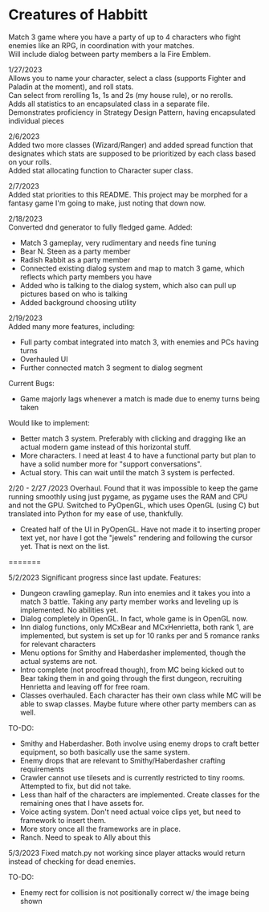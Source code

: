 # Creatures of Habbitt
Match 3 game where you have a party of up to 4 characters who fight enemies like an RPG, in coordination with your matches.  
Will include dialog between party members a la Fire Emblem.  
  
1/27/2023  
Allows you to name your character, select a class (supports Fighter and Paladin at the moment), and roll stats.  
Can select from rerolling 1s, 1s and 2s (my house rule), or no rerolls.  
Adds all statistics to an encapsulated class in a separate file.  
Demonstrates proficiency in Strategy Design Pattern, having encapsulated individual pieces  
  
2/6/2023  
Added two more classes (Wizard/Ranger) and added spread function that designates which stats are supposed to be prioritized by each class based on your rolls.  
Added stat allocating function to Character super class.  
  
2/7/2023  
Added stat priorities to this README. This project may be morphed for a fantasy game I'm going to make, just noting that down now.  
  
2/18/2023  
Converted dnd generator to fully fledged game.
Added:  
- Match 3 gameplay, very rudimentary and needs fine tuning
- Bear N. Steen as a party member
- Radish Rabbit as a party member
- Connected existing dialog system and map to match 3 game, which reflects which party members you have
- Added who is talking to the dialog system, which also can pull up pictures based on who is talking
- Added background choosing utility  
  
2/19/2023  
Added many more features, including:  
- Full party combat integrated into match 3, with enemies and PCs having turns  
- Overhauled UI
- Further connected match 3 segment to dialog segment  
  
Current Bugs:  
- Game majorly lags whenever a match is made due to enemy turns being taken  
  
Would like to implement:
- Better match 3 system. Preferably with clicking and dragging like an actual modern game instead of this horizontal stuff.
- More characters. I need at least 4 to have a functional party but plan to have a solid number more for "support conversations".
- Actual story. This can wait until the match 3 system is perfected.  
  
2/20 - 2/27 /2023
Overhaul. Found that it was impossible to keep the game running smoothly using just pygame, as pygame uses the RAM and CPU and not the GPU. Switched to PyOpenGL, which uses OpenGL (using C) but translated into Python for my ease of use, thankfully. 
- Created half of the UI in PyOpenGL. Have not made it to inserting proper text yet, nor have I got the "jewels" rendering and following the cursor yet. That is next on the list.  
  
=======  
  
5/2/2023
Significant progress since last update. Features:
- Dungeon crawling gameplay. Run into enemies and it takes you into a match 3 battle. Taking any party member works and leveling up is implemented. No abilities yet.
- Dialog completely in OpenGL. In fact, whole game is in OpenGL now.
- Inn dialog functions, only MCxBear and MCxHenrietta, both rank 1, are implemented, but system is set up for 10 ranks per and 5 romance ranks for relevant characters
- Menu options for Smithy and Haberdasher implemented, though the actual systems are not.
- Intro complete (not proofread though), from MC being kicked out to Bear taking them in and going through the first dungeon, recruiting Henrietta and leaving off for free roam.
- Classes overhauled. Each character has their own class while MC will be able to swap classes. Maybe future where other party members can as well.

TO-DO:
- Smithy and Haberdasher. Both involve using enemy drops to craft better equipment, so both basically use the same system.
- Enemy drops that are relevant to Smithy/Haberdasher crafting requirements
- Crawler cannot use tilesets and is currently restricted to tiny rooms. Attempted to fix, but did not take.
- Less than half of the characters are implemented. Create classes for the remaining ones that I have assets for.
- Voice acting system. Don't need actual voice clips yet, but need to framework to insert them.
- More story once all the frameworks are in place.
- Ranch. Need to speak to Ally about this

5/3/2023
Fixed match.py not working since player attacks would return instead of checking for dead enemies.

TO-DO:
- Enemy rect for collision is not positionally correct w/ the image being shown
